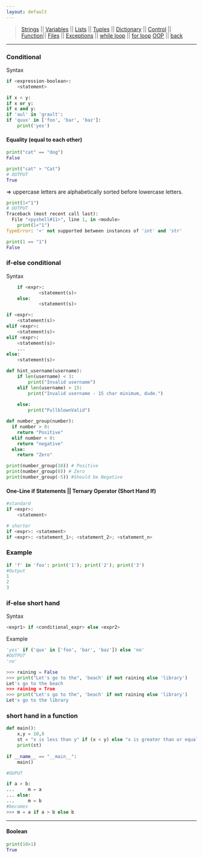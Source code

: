 ```yaml
---
layout: default
---
```

> [Strings](./strings.html) || [Variables](./variables.html) || [Lists](./lists.html) || [Tuples](./tuples.html) || [Dictionary](./dictionary.html) ||
> [Control](./control.html) || [Function](./function.html)|| [Files](./files.html) || [Exceptions](./exceptions.html) ||
> [while loop](./c_while.html) || [for loop](./c_for.html)
> [OOP](./oop.html) || [back](./)
***

### Conditional 

Syntax
```python
if <expression-boolean>:
    <statement>
```

```python
if x < y:                           
if x or y:                           
if x and y:                           
if 'aul' in 'grault': 
if 'quux' in ['foo', 'bar', 'baz']:
    print('yes')
```

#### Equality (equal to each other)
```python
print("cat" == "dog")
False
```
```python
print("cat" > "Cat")
# OUTPUT
True
```
=> uppercase letters are alphabetically sorted before lowercase letters.

```python
print(1<"1")
# OUTPUT
Traceback (most recent call last):
  File "<pyshell#11>", line 1, in <module>
    print(1<"1")
TypeError: '<' not supported between instances of 'int' and 'str'

print(1 == "1")
False
```


### if-else conditional
Syntax
```python
	if <expr>:
    		<statement(s)>
	else:
    		<statement(s)>
```

```python
if <expr>:
    <statement(s)>
elif <expr>:
    <statement(s)>
elif <expr>:
    <statement(s)>
    ...
else:
    <statement(s)>
```

```python
def hint_username(username):
	if len(username) < 3:
		print("Invalid username")
	elif len(username) > 15:
		print("Invalid username - 15 char minimum, dude.")
		
	else:
		print("FullblownValid")

def number_group(number):
  if number > 0:
    return "Positive"
  elif number < 0:
    return "negative"
  else:
    return "Zero"

print(number_group(10)) # Positive
print(number_group(0)) # Zero
print(number_group(-5)) #Should be Negative
```
#### One-Line if Statements || Ternary Operator (Short Hand If)

```python
#standard
if <expr>:
    <statement>

# shorter
if <expr>: <statement>
if <expr>: <statement_1>; <statement_2>; <statement_n>
```

### Example

```python
if 'f' in 'foo': print('1'); print('2'); print('3')
#Output
1
2
3
```
### if-else short hand
Syntax
```python 
<expr1> if <conditional_expr> else <expr2>
```

Example
```python
'yes' if ('qux' in ['foo', 'bar', 'baz']) else 'no'
#OUTPUT
'no'
```
```python
>>> raining = False
>>> print("Let's go to the", 'beach' if not raining else 'library')
Let's go to the beach
>>> raining = True
>>> print("Let's go to the", 'beach' if not raining else 'library')
Let's go to the library
```
### short hand in a function
```python
def main():
	x,y = 10,8
	st = "x is less than y" if (x < y) else "x is greater than or equal to y"
	print(st)
	
if __name__ == "__main__":
	main()

#OUPUT

```

```python
if a > b:
...     m = a
... else:
...     m = b
#becomes
>>> m = a if a > b else b
```

***

#### Boolean
```python
print(10>1)
True
```

